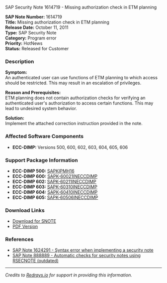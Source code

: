 SAP Security Note 1614719 - Missing authorization check in ETM planning

**SAP Note Number:** 1614719  
**Title:** Missing authorization check in ETM planning  
**Release Date:** October 11, 2011  
**Type:** SAP Security Note  
**Category:** Program error  
**Priority:** HotNews  
**Status:** Released for Customer

### Description

**Symptom:**  
An authenticated user can use functions of ETM planning to which access should be restricted. This may result in an escalation of privileges.

**Reason and Prerequisites:**  
ETM planning does not contain authorization checks for verifying an authenticated user's authorization to access certain functions. This may lead to undesired system behavior.

**Solution:**  
Implement the attached correction instruction provided in the note.

### Affected Software Components

- **ECC-DIMP:** Versions 500, 600, 602, 603, 604, 605, 606

### Support Package Information

- **ECC-DIMP 500:** [SAPKIPMH16](https://me.sap.com/supportpackage/SAPKIPMH16)
- **ECC-DIMP 600:** [SAPK-60021INECCDIMP](https://me.sap.com/supportpackage/SAPK-60021INECCDIMP)
- **ECC-DIMP 602:** [SAPK-60211INECCDIMP](https://me.sap.com/supportpackage/SAPK-60211INECCDIMP)
- **ECC-DIMP 603:** [SAPK-60310INECCDIMP](https://me.sap.com/supportpackage/SAPK-60310INECCDIMP)
- **ECC-DIMP 604:** [SAPK-60410INECCDIMP](https://me.sap.com/supportpackage/SAPK-60410INECCDIMP)
- **ECC-DIMP 605:** [SAPK-60506INECCDIMP](https://me.sap.com/supportpackage/SAPK-60506INECCDIMP)

### Download Links

- [Download for SNOTE](https://notesdownloads.sap.com/note/0040000009588132017)
- [PDF Version](https://userapps.support.sap.com/sap/support/sfm/notes/print/0001614719?language=en-US&token=0E3B6858BEA26B42863909E614B293C6)

### References

- [SAP Note 1624291 - Syntax error when implementing a security note](https://me.sap.com/notes/1624291)
- [SAP Note 888889 - Automatic checks for security notes using RSECNOTE (outdated)](https://me.sap.com/notes/888889)

---

*Credits to [Redrays.io](https://redrays.io) for support in providing this information.*